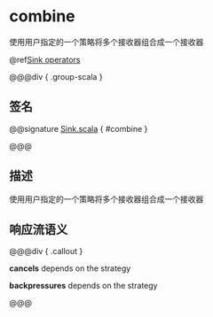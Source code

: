 # combine

使用用户指定的一个策略将多个接收器组合成一个接收器

@ref[Sink operators](../index.md#sink-operators)

@@@div { .group-scala }

## 签名

@@signature [Sink.scala](/akka-stream/src/main/scala/akka/stream/scaladsl/Sink.scala) { #combine }

@@@

## 描述

使用用户指定的一个策略将多个接收器组合成一个接收器

## 响应流语义

@@@div { .callout }

**cancels** depends on the strategy

**backpressures** depends on the strategy

@@@

